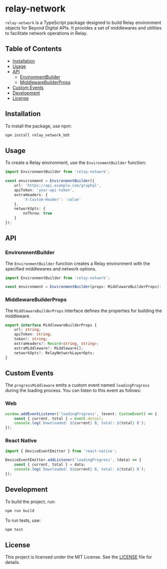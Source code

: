 # relay-network

`relay-network` is a TypeScript package designed to build Relay environment objects for Beyond Digital APIs. It provides a set of middlewares and utilities to facilitate network operations in Relay.

## Table of Contents

- [Installation](#installation)
- [Usage](#usage)
- [API](#api)
  - [EnvironmentBuilder](#environmentbuilder)
  - [MiddlewareBuilderProps](#middlewarebuilderprops)
- [Custom Events](#custom-events)
- [Development](#development)
- [License](#license)

## Installation

To install the package, use npm:

```sh
npm install relay_network_bdt
```

## Usage

To create a Relay environment, use the `EnvironmentBuilder` function:

```typescript
import EnvironmentBuilder from 'relay-network';

const environment = EnvironmentBuilder({
    url: 'https://api.example.com/graphql',
    apiToken: 'your-api-token',
    extraHeaders: {
        'X-Custom-Header': 'value'
    },
    networkOpts: {
        noThrow: true
    }
});
```

## API

### EnvironmentBuilder

The `EnvironmentBuilder` function creates a Relay environment with the specified middlewares and network options.

```typescript
import EnvironmentBuilder from 'relay-network';

const environment = EnvironmentBuilder(props: MiddlewareBuilderProps): Environment;
```

### MiddlewareBuilderProps

The `MiddlewareBuilderProps` interface defines the properties for building the middleware.

```typescript
export interface MiddlewareBuilderProps {
    url: string;
    apiToken: string;
    token?: string;
    extraHeaders?: Record<string, string>;
    extraMiddleware?: Middleware[];
    networkOpts?: RelayNetworkLayerOpts;
}
```

## Custom Events

The `progressMiddleware` emits a custom event named `loadingProgress` during the loading process. You can listen to this event as follows:

### Web

```typescript
window.addEventListener('loadingProgress', (event: CustomEvent) => {
    const { current, total } = event.detail;
    console.log(`Downloaded: ${current} B, total: ${total} B`);
});
```

### React Native

```typescript
import { DeviceEventEmitter } from 'react-native';

DeviceEventEmitter.addListener('loadingProgress', (data) => {
    const { current, total } = data;
    console.log(`Downloaded: ${current} B, total: ${total} B`);
});
```

## Development

To build the project, run:

```sh
npm run build
```

To run tests, use:

```sh
npm test
```

## License

This project is licensed under the MIT License. See the [LICENSE](LICENSE) file for details.
